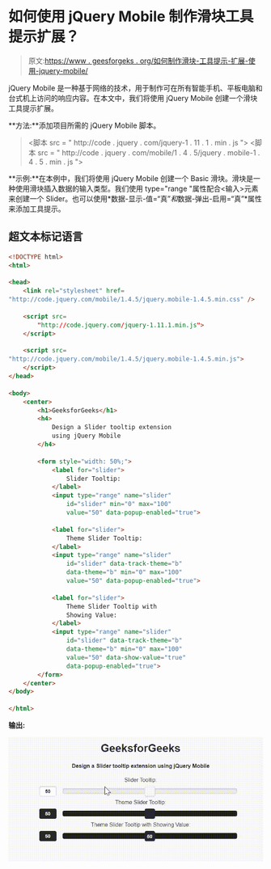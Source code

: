 # 如何使用 jQuery Mobile 制作滑块工具提示扩展？

> 原文:[https://www . geesforgeks . org/如何制作滑块-工具提示-扩展-使用-jquery-mobile/](https://www.geeksforgeeks.org/how-to-make-a-slider-tooltip-extension-using-jquery-mobile/)

jQuery Mobile 是一种基于网络的技术，用于制作可在所有智能手机、平板电脑和台式机上访问的响应内容。在本文中，我们将使用 jQuery Mobile 创建一个滑块工具提示扩展。

**方法:**添加项目所需的 jQuery Mobile 脚本。

> <link rel="”stylesheet”" href="”http://code.jquery.com/mobile/1.4.5/jquery.mobile-1.4.5.min.css”">
> <脚本 src = " http://code . jquery . com/jquery-1 . 11 . 1 . min . js "></脚本>
> <脚本 src = " http://code . jquery . com/mobile/1 . 4 . 5/jquery . mobile-1 . 4 . 5 . min . js "></脚本>

**示例:**在本例中，我们将使用 jQuery Mobile 创建一个 Basic 滑块。滑块是一种使用滑块插入数据的输入类型。我们使用 type="range "属性配合<输入>元素来创建一个 Slider。也可以使用*数据-显示-值=“真”*和*数据-弹出-启用=“真”*属性来添加工具提示。

## 超文本标记语言

```html
<!DOCTYPE html>
<html>

<head>
    <link rel="stylesheet" href=
"http://code.jquery.com/mobile/1.4.5/jquery.mobile-1.4.5.min.css" />

    <script src=
        "http://code.jquery.com/jquery-1.11.1.min.js">
    </script>

    <script src=
"http://code.jquery.com/mobile/1.4.5/jquery.mobile-1.4.5.min.js">
    </script>
</head>

<body>
    <center>
        <h1>GeeksforGeeks</h1>
        <h4>
            Design a Slider tooltip extension
            using jQuery Mobile
        </h4>

        <form style="width: 50%;">
            <label for="slider">
                Slider Tooltip:
            </label>
            <input type="range" name="slider" 
                id="slider" min="0" max="100" 
                value="50" data-popup-enabled="true">

            <label for="slider">
                Theme Slider Tooltip:
            </label>
            <input type="range" name="slider" 
                id="slider" data-track-theme="b" 
                data-theme="b" min="0" max="100"
                value="50" data-popup-enabled="true">

            <label for="slider">
                Theme Slider Tooltip with
                Showing Value:
            </label>
            <input type="range" name="slider" 
                id="slider" data-track-theme="b" 
                data-theme="b" min="0" max="100"
                value="50" data-show-value="true" 
                data-popup-enabled="true">
        </form>
    </center>
</body>

</html>
```

**输出:**

![](img/c7647e5b1fc938e3f7e389204b64bf20.png)